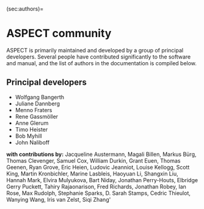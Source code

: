 (sec:authors)=
# ASPECT community
ASPECT is primarily maintained and developed by a group of principal developers. Several people have contributed significantly to the software and manual, and the list of authors in the documentation is compiled below.

## Principal developers

* Wolfgang Bangerth
* Juliane Dannberg
* Menno Fraters
* Rene Gassmöller
* Anne Glerum
* Timo Heister
* Bob Myhill
* John Naliboff

**with contributions by:** Jacqueline Austermann, Magali Billen, Markus B&uuml;rg, Thomas Clevenger, Samuel Cox, William Durkin, Grant Euen, Thomas Geenen, Ryan Grove, Eric Heien, Ludovic Jeanniot, Louise Kellogg, Scott King, Martin Kronbichler, Marine Lasbleis, Haoyuan Li, Shangxin Liu, Hannah Mark, Elvira Mulyukova, Bart Niday, Jonathan Perry-Houts, Elbridge Gerry Puckett, Tahiry Rajaonarison, Fred Richards, Jonathan Robey, Ian Rose, Max Rudolph, Stephanie Sparks, D. Sarah Stamps, Cedric Thieulot, Wanying Wang, Iris van Zelst, Siqi Zhang'
